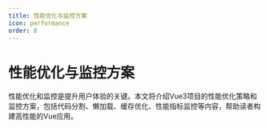 ```yaml
---
title: 性能优化与监控方案
icon: performance
order: 8
---
```


# 性能优化与监控方案

性能优化和监控是提升用户体验的关键。本文将介绍Vue3项目的性能优化策略和监控方案，包括代码分割、懒加载、缓存优化、性能指标监控等内容，帮助读者构建高性能的Vue应用。

